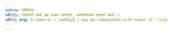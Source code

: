 ```yaml
---
sutra: नदीभिश्च
vRtti: नदीवचनैः शब्दैः सह संख्या समस्यते, अव्ययीभावश्च समासो भवति ॥
vRtti_eng: A numeral (_sankhyâ_) may be compounded with names of 'rivers’ and the resulting compound is _Avyayibhava_ denoting an aggregate.

---
```


